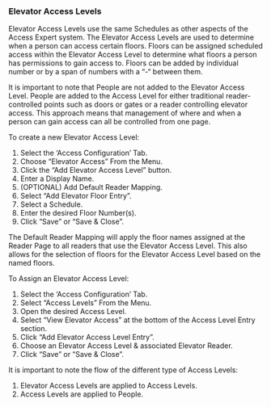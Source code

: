 ### Elevator Access Levels

Elevator Access Levels use the same Schedules as other aspects of the Access Expert system. The Elevator 
Access Levels are used to determine when a 
person can access certain floors. Floors can
be assigned scheduled access within the
Elevator Access Level to determine what 
floors a person has permissions to gain 
access to. Floors can be added by individual 
number or by a span of numbers with a “-“ 
between them.

It is important to note that People are not added to the Elevator Access Level. People are added to the 
Access Level for either traditional reader-controlled points such as doors or gates or a reader controlling 
elevator access. This approach means that management of where and when a person can gain access can all 
be controlled from one page.

To create a new Elevator Access Level:

1. Select the ‘Access Configuration’ Tab.
2. Choose “Elevator Access” From the Menu.
3. Click the “Add Elevator Access Level” button.
4. Enter a Display Name.
5. (OPTIONAL) Add Default Reader Mapping.
6. Select “Add Elevator Floor Entry”.
7. Select a Schedule.
8. Enter the desired Floor Number(s).
9. Click “Save” or “Save & Close”.

The Default Reader Mapping will apply the floor names assigned at the Reader Page to all readers that use the 
Elevator Access Level. This also allows for the selection of floors for the Elevator Access Level based on the 
named floors.

To Assign an Elevator Access Level:

1. Select the ‘Access Configuration’ Tab.
2. Select “Access Levels” From the Menu.
3. Open the desired Access Level.
4. Select “View Elevator Access” at the bottom of 
the Access Level Entry section.
5. Click “Add Elevator Access Level Entry”.
6. Choose an Elevator Access Level & associated 
Elevator Reader.
7. Click “Save” or “Save & Close”.

It is important to note the flow of the different type of Access Levels:

1. Elevator Access Levels are applied to Access Levels.
2. Access Levels are applied to People.
